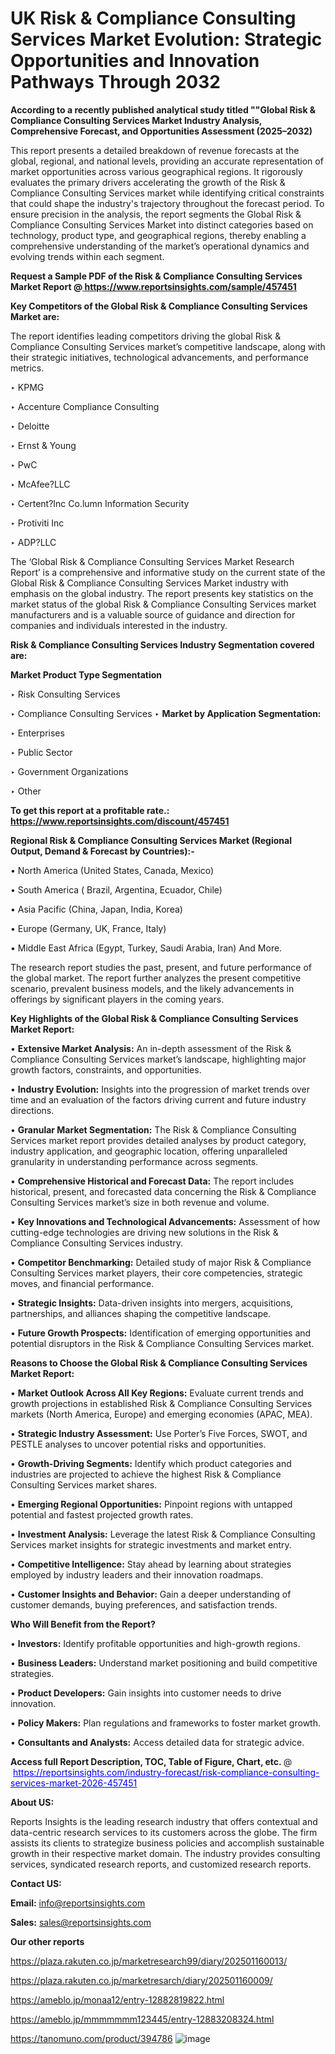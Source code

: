 # UK Risk & Compliance Consulting Services Market Evolution: Strategic Opportunities and Innovation Pathways Through 2032

<strong>According to a recently published analytical study titled ""Global Risk & Compliance Consulting Services Market Industry Analysis, Comprehensive Forecast, and Opportunities Assessment (2025–2032)</strong>

This report presents a detailed breakdown of revenue forecasts at the global, regional, and national levels, providing an accurate representation of market opportunities across various geographical regions. It rigorously evaluates the primary drivers accelerating the growth of the Risk & Compliance Consulting Services market while identifying critical constraints that could shape the industry's trajectory throughout the forecast period. To ensure precision in the analysis, the report segments the Global Risk & Compliance Consulting Services Market into distinct categories based on technology, product type, and geographical regions, thereby enabling a comprehensive understanding of the market’s operational dynamics and evolving trends within each segment.

<strong>Request a Sample PDF of the Risk & Compliance Consulting Services Market Report </strong><strong>@<a href=https://www.reportsinsights.com/sample/457451 style=color:#0000ff;> https://www.reportsinsights.com/sample/457451</a></strong></font>

<strong>Key Competitors of the Global Risk & Compliance Consulting Services Market are:</strong>

The report identifies leading competitors driving the global Risk & Compliance Consulting Services market’s competitive landscape, along with their strategic initiatives, technological advancements, and performance metrics.

‣ KPMG

‣ Accenture Compliance Consulting

‣ Deloitte

‣ Ernst & Young

‣ PwC

‣ McAfee?LLC

‣ Certent?Inc
 Co.lumn Information Security

‣ Protiviti Inc

‣ ADP?LLC

The ‘Global Risk & Compliance Consulting Services Market Research Report’ is a comprehensive and informative study on the current state of the Global Risk & Compliance Consulting Services Market industry with emphasis on the global industry. The report presents key statistics on the market status of the global Risk & Compliance Consulting Services market manufacturers and is a valuable source of guidance and direction for companies and individuals interested in the industry.

<strong>Risk & Compliance Consulting Services Industry Segmentation covered are:</strong>

<strong>Market Product Type Segmentation</strong>

‣ Risk Consulting Services

‣ Compliance Consulting Services
‣ 
<strong>Market by Application Segmentation:</strong>

‣ Enterprises

‣ Public Sector

‣ Government Organizations

‣ Other

<strong>To get this report at a profitable rate.: <a href=https://www.reportsinsights.com/discount/457451 style=color:#0000ff;>https://www.reportsinsights.com/discount/457451</a></strong></font>

<strong>Regional Risk & Compliance Consulting Services Market (Regional Output, Demand &amp; Forecast by Countries):-</strong>

• North America (United States, Canada, Mexico)

• South America ( Brazil, Argentina, Ecuador, Chile)

• Asia Pacific (China, Japan, India, Korea)

• Europe (Germany, UK, France, Italy)

• Middle East Africa (Egypt, Turkey, Saudi Arabia, Iran) And More.

The research report studies the past, present, and future performance of the global market. The report further analyzes the present competitive scenario, prevalent business models, and the likely advancements in offerings by significant players in the coming years.

<strong>Key Highlights of the Global Risk & Compliance Consulting Services Market Report:</strong>

• <strong>Extensive Market Analysis:</strong> An in-depth assessment of the Risk & Compliance Consulting Services market’s landscape, highlighting major growth factors, constraints, and opportunities.

• <strong>Industry Evolution:</strong> Insights into the progression of market trends over time and an evaluation of the factors driving current and future industry directions.

• <strong>Granular Market Segmentation:</strong> The Risk & Compliance Consulting Services market report provides detailed analyses by product category, industry application, and geographic location, offering unparalleled granularity in understanding performance across segments.

• <strong>Comprehensive Historical and Forecast Data:</strong> The report includes historical, present, and forecasted data concerning the Risk & Compliance Consulting Services market’s size in both revenue and volume.

• <strong>Key Innovations and Technological Advancements:</strong> Assessment of how cutting-edge technologies are driving new solutions in the Risk & Compliance Consulting Services industry.

• <strong>Competitor Benchmarking:</strong> Detailed study of major Risk & Compliance Consulting Services market players, their core competencies, strategic moves, and financial performance.

• <strong>Strategic Insights:</strong> Data-driven insights into mergers, acquisitions, partnerships, and alliances shaping the competitive landscape.

• <strong>Future Growth Prospects:</strong> Identification of emerging opportunities and potential disruptors in the Risk & Compliance Consulting Services market.

<strong>Reasons to Choose the Global Risk & Compliance Consulting Services Market Report:</strong>

• <strong>Market Outlook Across All Key Regions:</strong> Evaluate current trends and growth projections in established Risk & Compliance Consulting Services markets (North America, Europe) and emerging economies (APAC, MEA).

• <strong>Strategic Industry Assessment:</strong> Use Porter’s Five Forces, SWOT, and PESTLE analyses to uncover potential risks and opportunities.

• <strong>Growth-Driving Segments:</strong> Identify which product categories and industries are projected to achieve the highest Risk & Compliance Consulting Services market shares.

• <strong>Emerging Regional Opportunities:</strong> Pinpoint regions with untapped potential and fastest projected growth rates.

• <strong>Investment Analysis:</strong> Leverage the latest Risk & Compliance Consulting Services market insights for strategic investments and market entry.

• <strong>Competitive Intelligence:</strong> Stay ahead by learning about strategies employed by industry leaders and their innovation roadmaps.

• <strong>Customer Insights and Behavior:</strong> Gain a deeper understanding of customer demands, buying preferences, and satisfaction trends.

<strong>Who Will Benefit from the Report?</strong>

• <strong>Investors:</strong> Identify profitable opportunities and high-growth regions.

• <strong>Business Leaders:</strong> Understand market positioning and build competitive strategies.

• <strong>Product Developers:</strong> Gain insights into customer needs to drive innovation.

• <strong>Policy Makers:</strong> Plan regulations and frameworks to foster market growth.

• <strong>Consultants and Analysts:</strong> Access detailed data for strategic advice.
</ul>
<strong>Access full Report Description, TOC, Table of Figure, Chart, etc. </strong>@  <a href=https://reportsinsights.com/industry-forecast/risk-compliance-consulting-services-market-2026-457451 style=color:#0000ff;>https://reportsinsights.com/industry-forecast/risk-compliance-consulting-services-market-2026-457451</a></font>

<strong><strong>About US</strong>:</strong>

Reports Insights is the leading research industry that offers contextual and data-centric research services to its customers across the globe. The firm assists its clients to strategize business policies and accomplish sustainable growth in their respective market domain. The industry provides consulting services, syndicated research reports, and customized research reports.

<strong>Contact US:</strong>

<p class=""""><b>Email:</b> <a href=mailto:info@reportsinsights.com>info@reportsinsights.com</a></p>
<p class=""""><b>Sales:</b> <a href=mailto:sales@reportsinsights.com>sales@reportsinsights.com</a></p>

<strong>Our other reports</strong>

<a href=https://plaza.rakuten.co.jp/marketresearch99/diary/202501160013/>https://plaza.rakuten.co.jp/marketresearch99/diary/202501160013/</a>

<a href=https://plaza.rakuten.co.jp/marketresarch/diary/202501160009/>https://plaza.rakuten.co.jp/marketresarch/diary/202501160009/</a>

<a href=https://ameblo.jp/monaa12/entry-12882819822.html>https://ameblo.jp/monaa12/entry-12882819822.html</a>

<a href=https://ameblo.jp/mmmmmmm123445/entry-12883208324.html>https://ameblo.jp/mmmmmmm123445/entry-12883208324.html</a>

<a href=https://tanomuno.com/product/394786>https://tanomuno.com/product/394786</a>
![image](https://github.com/user-attachments/assets/b2d5ef1b-8a38-41a1-ad17-c852c5e18e18)
